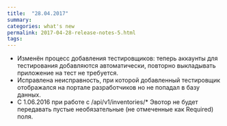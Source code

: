 ```yaml
---
title:  "28.04.2017"
summary:
categories: what's new
permalink: 2017-04-28-release-notes-5.html
tags:
---
```


* Изменён процесс добавления тестировщиков: теперь аккаунты для тестирования добавляются автоматически, повторно выкладывать приложение на тест не требуется.
* Исправлена неисправность, при которой добавленный тестировщик отображался на портале разработчиков но не попадал в базу данных.
* С 1.06.2016 при работе с /api/v1/inventories/* Эвотор не будет передавать пустые необязательные (не отмеченные как Required) поля.

